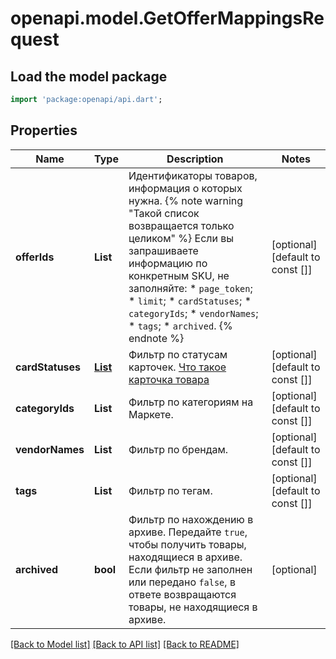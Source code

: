 # openapi.model.GetOfferMappingsRequest

## Load the model package
```dart
import 'package:openapi/api.dart';
```

## Properties
Name | Type | Description | Notes
------------ | ------------- | ------------- | -------------
**offerIds** | **List<String>** | Идентификаторы товаров, информация о которых нужна.  {% note warning \"Такой список возвращается только целиком\" %}  Если вы запрашиваете информацию по конкретным SKU, не заполняйте: * `page_token`; * `limit`; * `cardStatuses`; * `categoryIds`; * `vendorNames`; * `tags`; * `archived`.  {% endnote %}     | [optional] [default to const []]
**cardStatuses** | [**List<OfferCardStatusType>**](OfferCardStatusType.md) | Фильтр по статусам карточек.  [Что такое карточка товара](https://yandex.ru/support/marketplace/assortment/content/index.html)  | [optional] [default to const []]
**categoryIds** | **List<int>** | Фильтр по категориям на Маркете. | [optional] [default to const []]
**vendorNames** | **List<String>** | Фильтр по брендам. | [optional] [default to const []]
**tags** | **List<String>** | Фильтр по тегам. | [optional] [default to const []]
**archived** | **bool** | Фильтр по нахождению в архиве.  Передайте `true`, чтобы получить товары, находящиеся в архиве. Если фильтр не заполнен или передано `false`, в ответе возвращаются товары, не находящиеся в архиве.  | [optional] 

[[Back to Model list]](../README.md#documentation-for-models) [[Back to API list]](../README.md#documentation-for-api-endpoints) [[Back to README]](../README.md)


